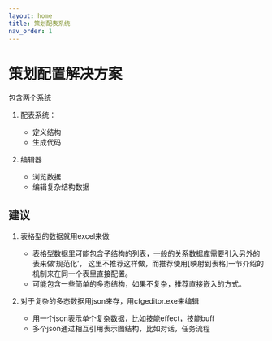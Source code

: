 ```yaml
---
layout: home
title: 策划配表系统
nav_order: 1
---
```


# 策划配置解决方案

包含两个系统

1. 配表系统：

    - 定义结构
    - 生成代码

2. 编辑器

    - 浏览数据
    - 编辑复杂结构数据

## 建议

1. 表格型的数据就用excel来做

    - 表格型数据里可能包含子结构的列表，一般的关系数据库需要引入另外的表来做‘规范化’，
      这里不推荐这样做，而推荐使用[映射到表格]一节介绍的机制来在同一个表里直接配置。
    - 可能包含一些简单的多态结构，如果不复杂，推荐直接嵌入的方式。

2. 对于复杂的多态数据用json来存，用cfgeditor.exe来编辑

    - 用一个json表示单个复杂数据，比如技能effect，技能buff
    - 多个json通过相互引用表示图结构，比如对话，任务流程
   
